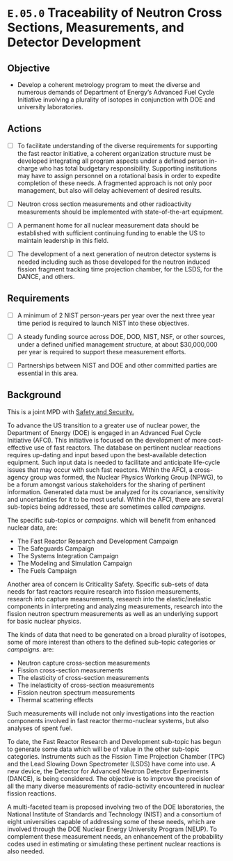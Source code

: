 # `E.05.0` Traceability of Neutron Cross Sections, Measurements, and Detector Development

## Objective

- Develop a coherent metrology program to meet the diverse and numerous demands
of Department of Energy’s Advanced Fuel Cycle Initiative involving a plurality
of isotopes in conjunction with DOE and university laboratories.

## Actions

- [ ] To facilitate understanding of the diverse requirements for supporting
the fast reactor initiative, a coherent organization structure must be
developed integrating all program aspects under a defined person in-charge who
has total budgetary responsibility. Supporting institutions may have to assign
personnel on a rotational basis in order to expedite completion of these needs.
A fragmented approach is not only poor management, but also will delay
achievement of desired results.

- [ ] Neutron cross section measurements and other radioactivity measurements
should be implemented with state-of-the-art equipment.

- [ ] A permanent home for all nuclear measurement data should be established
with sufficient continuing funding to enable the US to maintain leadership in
this field.

- [ ] The development of a next generation of neutron detector systems is
needed including such as those developed for the neutron induced fission
fragment tracking time projection chamber, for the LSDS, for the DANCE, and
others.

## Requirements

- [ ] A minimum of 2 NIST person-years per year over the next three year time
period is required to launch NIST into these objectives.

- [ ] A steady funding source across DOE, DOD, NIST, NSF, or other sources,
under a defined unified management structure, at about \$30,000,000 per year is
required to support these measurement efforts.

- [ ] Partnerships between NIST and DOE and other committed parties are
essential in this area.

## Background

This is a joint MPD with [Safety and Security.](../safety-secutiry/safety-security.md)

To advance the US transition to a greater use of nuclear power, the Department
of Energy (DOE) is engaged in an Advanced Fuel Cycle Initiative (AFCI). This
initiative is focused on the development of more cost-effective use of fast
reactors. The database on pertinent nuclear reactions requires up-dating and
input based upon the best-available detection equipment. Such input data is
needed to facilitate and anticipate life-cycle issues that may occur with such
fast reactors. Within the AFCI, a cross-agency group was formed, the Nuclear
Physics Working Group (NPWG), to be a forum amongst various stakeholders for
the sharing of pertinent information. Generated data must be analyzed for its
covariance, sensitivity and uncertainties for it to be most useful. Within the
AFCI, there are several sub-topics being addressed, these are sometimes called
*campaigns.*

The specific sub-topics or *campaigns.* which will benefit from enhanced
nuclear data, are:

- The Fast Reactor Research and Development Campaign
- The Safeguards Campaign
- The Systems Integration Campaign
- The Modeling and Simulation Campaign
- The Fuels Campaign

Another area of concern is Criticality Safety. Specific sub-sets of data needs
for fast reactors require research into fission measurements, research into
capture measurements, research into the elastic/inelastic components in
interpreting and analyzing measurements, research into the fission neutron
spectrum measurements as well as an underlying support for basic nuclear
physics.

The kinds of data that need to be generated on a broad plurality of isotopes,
some of more interest than others to the defined sub-topic categories or
*campaigns.* are:

- Neutron capture cross-section measurements
- Fission cross-section measurements
- The elasticity of cross-section measurements
- The inelasticity of cross-section measurements
- Fission neutron spectrum measurements
- Thermal scattering effects

Such measurements will include not only investigations into the reaction
components involved in fast reactor thermo-nuclear systems, but also analyses
of spent fuel.

To date, the Fast Reactor Research and Development sub-topic has begun to
generate some data which will be of value in the other sub-topic categories.
Instruments such as the Fission Time Projection Chamber (TPC) and the Lead
Slowing Down Spectrometer (LSDS) have come into use. A new device, the Detector
for Advanced Neutron Detector Experiments (DANCE), is being considered. The
objective is to improve the precision of all the many diverse measurements of
radio-activity encountered in nuclear fission reactions.

A multi-faceted team is proposed involving two of the DOE laboratories, the
National Institute of Standards and Technology (NIST) and a consortium of eight
universities capable of addressing some of these needs, which are involved
through the DOE Nuclear Energy University Program (NEUP). To complement these
measurement needs, an enhancement of the probability codes used in estimating
or simulating these pertinent nuclear reactions is also needed.
